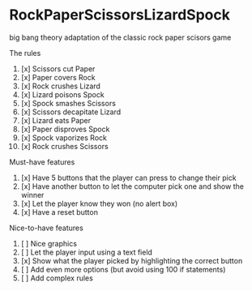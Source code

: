 # RockPaperScissorsLizardSpock
big bang theory adaptation of the classic rock paper scisors game

The rules
1. [x] Scissors cut Paper
1. [x] Paper covers Rock
1. [x] Rock crushes Lizard
1. [x] Lizard poisons Spock
1. [x] Spock smashes Scissors
1. [x] Scissors decapitate Lizard
1. [x] Lizard eats Paper
1. [x] Paper disproves Spock
1. [x] Spock vaporizes Rock
1. [x] Rock crushes Scissors

Must-have features
1. [x] Have 5 buttons that the player can press to change their pick
1. [x] Have another button to let the computer pick one and show the winner
1. [x] Let the player know they won (no alert box)
1. [x] Have a reset button

Nice-to-have features
1. [ ] Nice graphics
1. [ ] Let the player input using a text field
1. [x] Show what the player picked by highlighting the correct button
1. [ ] Add even more options (but avoid using 100 if statements)
1. [ ] Add complex rules
